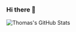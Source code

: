 ### Hi there 👋

![Thomas's GitHub Stats](https://github-readme-stats.vercel.app/api?username=thliang01&show_icons=true&theme=tokyonight)
